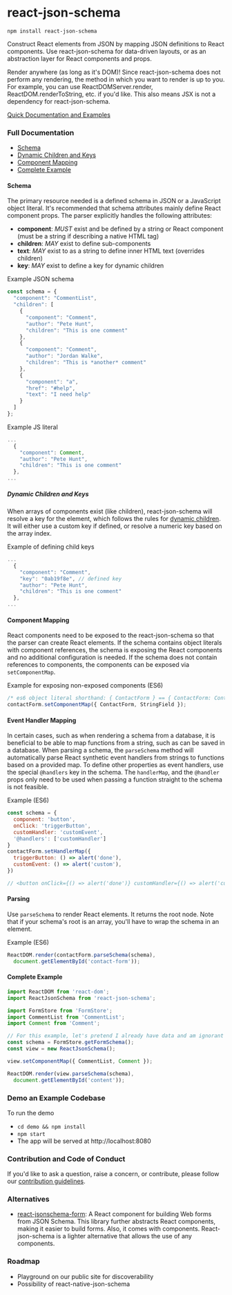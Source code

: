 # react-json-schema

`npm install react-json-schema`

Construct React elements from JSON by mapping JSON definitions to React components. Use react-json-schema for data-driven layouts, or as an abstraction layer for React components and props.

Render anywhere (as long as it's DOM)! Since react-json-schema does not perform any rendering, the method in which you want to render is up to you. For example, you can use ReactDOMServer.render, ReactDOM.renderToString, etc. if you'd like. This also means JSX is not a dependency for react-json-schema.

[Quick Documentation and Examples](http://techniquesoftware.github.io/react-json-schema/)

### Full Documentation

* [Schema](#schema)
* [Dynamic Children and Keys](#dynamic-children-and-keys)
* [Component Mapping](#component-mapping)
* [Complete Example](#complete-example)

#### Schema

The primary resource needed is a defined schema in JSON or a JavaScript object literal. It's recommended that schema attributes mainly define React component props. The parser explicitly handles the following attributes:
- **component**: _MUST_ exist and be defined by a string or React component (must be a string if describing a native HTML tag)
- **children**: _MAY_ exist to define sub-components
- **text**: _MAY_ exist to as a string to define inner HTML text (overrides children)
- **key**: _MAY_ exist to define a key for dynamic children

Example JSON schema
```js
const schema = {
  "component": "CommentList",
  "children": [
    {
      "component": "Comment",
      "author": "Pete Hunt",
      "children": "This is one comment"
    },
    {
      "component": "Comment",
      "author": "Jordan Walke",
      "children": "This is *another* comment"
    },
    {
      "component": "a",
      "href": "#help",
      "text": "I need help"
    }
  ]
};
```

Example JS literal
```js
...
  {
    "component": Comment,
    "author": "Pete Hunt",
    "children": "This is one comment"
  },
...
```

##### Dynamic Children and Keys

When arrays of components exist (like children), react-json-schema will resolve a key for the element, which follows the rules for [dynamic children](https://facebook.github.io/react/docs/multiple-components.html#dynamic-children). It will either use a custom key if defined, or resolve a numeric key based on the array index.

Example of defining child keys
```js
...
  {
    "component": "Comment",
    "key": "0ab19f8e", // defined key
    "author": "Pete Hunt",
    "children": "This is one comment"
  },
...
```

#### Component Mapping

React components need to be exposed to the react-json-schema so that the parser can create React elements. If the schema contains object literals with component references, the schema is exposing the React components and no additional configuration is needed. If the schema does not contain references to components, the components can be exposed via `setComponentMap`.

Example for exposing non-exposed components (ES6)
```js
/* es6 object literal shorthand: { ContactForm } == { ContactForm: ContactForm } */
contactForm.setComponentMap({ ContactForm, StringField });
```

#### Event Handler Mapping

In certain cases, such as when rendering a schema from a database, it is beneficial to be able to map functions from a string, such as can be saved in a database. When parsing a schema, the `parseSchema` method will automatically parse React synthetic event handlers from strings to functions based on a provided map. To define other properties  as event handlers, use the special `@handlers` key in the schema. The `handlerMap`, and the `@handler` props only need to be used when passing a function straight to the schema is not feasible. 

Example (ES6)
```js
const schema = {
  component: 'button',
  onClick: 'triggerButton',
  customHandler: 'customEvent',
  '@handlers': ['customHandler']
}
contactForm.setHandlerMap({
  triggerButton: () => alert('done'),
  customEvent: () => alert('custom'),
})

// <button onClick={() => alert('done')} customHandler={() => alert('custom')}
```

#### Parsing

Use `parseSchema` to render React elements. It returns the root node. Note that if your schema's root is an array, you'll have to wrap the schema in an element.

Example (ES6)
```js
ReactDOM.render(contactForm.parseSchema(schema),
  document.getElementById('contact-form'));
```

#### Complete Example

```js
import ReactDOM from 'react-dom';
import ReactJsonSchema from 'react-json-schema';

import FormStore from 'FormStore';
import CommentList from 'CommentList';
import Comment from 'Comment';

// For this example, let's pretend I already have data and am ignorant of actions
const schema = FormStore.getFormSchema();
const view = new ReactJsonSchema();

view.setComponentMap({ CommentList, Comment });

ReactDOM.render(view.parseSchema(schema),
  document.getElementById('content'));
```

### Demo an Example Codebase

To run the demo
* `cd demo && npm install`
* `npm start`
* The app will be served at http://localhost:8080

### Contribution and Code of Conduct

If you'd like to ask a question, raise a concern, or contribute, please follow our [contribution guidelines](CONTRIBUTE.md).

### Alternatives

* [react-jsonschema-form](https://github.com/mozilla-services/react-jsonschema-form): A React component for building Web forms from JSON Schema. This library further abstracts React components, making it easier to build forms. Also, it comes with components. React-json-schema is a lighter alternative that allows the use of any components.

### Roadmap

* Playground on our public site for discoverability
* Possibility of react-native-json-schema
